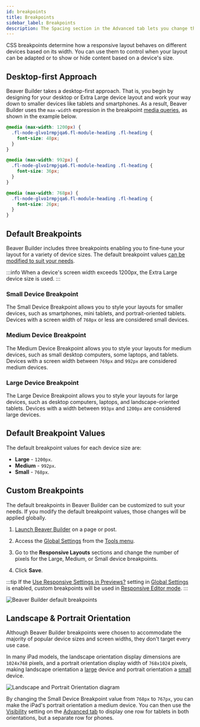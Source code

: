 ```yaml
---
id: breakpoints
title: Breakpoints
sidebar_label: Breakpoints
description: The Spacing section in the Advanced tab lets you change the default margin and padding for rows and columns. For modules, you can change the default margin values only.
---
```


CSS breakpoints determine how a responsive layout behaves on different devices based on its width. You can use them to control when your layout can be adapted or to show or hide content based on a device's size.

## Desktop-first Approach

Beaver Builder takes a desktop-first approach. That is, you begin by designing for your desktop or Extra Large device layout and work your way down to smaller devices like tablets and smartphones. As a result, Beaver Builder uses the `max-width` expression in the breakpoint [media queries](https://www.w3schools.com/Css/css3_mediaqueries.asp), as shown in the example below.

```css
@media (max-width: 1200px) {
  .fl-node-glvo1rmpjqa6.fl-module-heading .fl-heading {
    font-size: 48px;
  }
}

@media (max-width: 992px) {
  .fl-node-glvo1rmpjqa6.fl-module-heading .fl-heading {
    font-size: 36px;
  }
}

@media (max-width: 768px) {
  .fl-node-glvo1rmpjqa6.fl-module-heading .fl-heading {
    font-size: 26px;
  }
}
```

## Default Breakpoints

Beaver Builder includes three breakpoints enabling you to fine-tune your layout for a variety of device sizes. The default breakpoint values [can be modified to suit your needs](#custom-breakpoints).

:::info
When a device's screen width exceeds 1200px, the Extra Large device size is used.
:::

### Small Device Breakpoint

The Small Device Breakpoint allows you to style your layouts for smaller devices, such as smartphones, mini tablets, and portrait-oriented tablets. Devices with a screen width of `768px` or less are considered small devices.

### Medium Device Breakpoint

The Medium Device Breakpoint allows you to style your layouts for medium devices, such as small desktop computers, some laptops, and tablets. Devices with a screen width between `769px` and `992px` are considered medium devices.

### Large Device Breakpoint

The Large Device Breakpoint allows you to style your layouts for large devices, such as desktop computers, laptops, and landscape-oriented tablets. Devices with a width between `993px` and `1200px` are considered large devices.

## Default Breakpoint Values

The default breakpoint values for each device size are:

* **Large** - `1200px`.
* **Medium** - `992px`.
* **Small** - `768px`.

## Custom Breakpoints

The default breakpoints in Beaver Builder can be customized to suit your needs. If you modify the default breakpoint values, those changes will be applied globally. 

1. [Launch Beaver Builder](getting-started/launch-builder.md) on a page or post.

2. Access the [Global Settings](user-interface/global-settings.md#medium-device-breakpoint) from the [Tools menu](user-interface/tools-menu.md).

3. Go to the **Responsive Layouts** sections and change the number of pixels for the Large, Medium, or Small device breakpoints.

4. Click **Save**.

:::tip
If the [Use Responsive Settings in Previews?](user-interface/global-settings.md#use-responsive-settings-in-previews) setting in [Global Settings](user-interface/global-settings.md) is enabled, custom breakpoints will be used in [Responsive Editor mode](editor.md). 
:::

![Beaver Builder default breakpoints](/img/beaver-builder/responsive-design--breakpoints--1.jpg)

## Landscape & Portrait Orientation

Although Beaver Builder breakpoints were chosen to accommodate the majority of popular device sizes and screen widths, they don't target every use case.

In many iPad models, the landscape orientation display dimensions are `1024x768` pixels, and a portrait orientation display width of `768x1024` pixels, making landscape orientation a [large](#large-device-breakpoint) device and portrait orientation a [small](#small-device-breakpoint) device.

![Landscape and Portrait Orientation diagram](/img/beaver-builder/responsive-design--breakpoints--2.jpg)

By changing the Small Device Breakpoint value from `768px` to `767px`, you can make the iPad's portrait orientation a medium device. You can then use the [Visibility](/beaver-builder/layouts/advanced-tab/visibility.md) setting on the [Advanced tab](/beaver-builder/layouts/beaver-builder/layouts/advanced-tab/index.md) to display one row for tablets in both orientations, but a separate row for phones.

